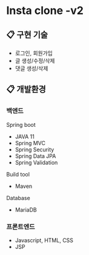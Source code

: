 # Insta clone -v2

## 📋 구현 기술 

- 로그인, 회원가입 
- 글 생성/수정/삭제
- 댓글 생성/삭제

## 📋 개발환경

### 백엔드

Spring boot

- JAVA 11
- Spring MVC
- Spring Security
- Spring Data JPA
- Spring Validation

Build tool

- Maven

Database

- MariaDB

### 프론트엔드

- Javascript, HTML, CSS
- JSP
